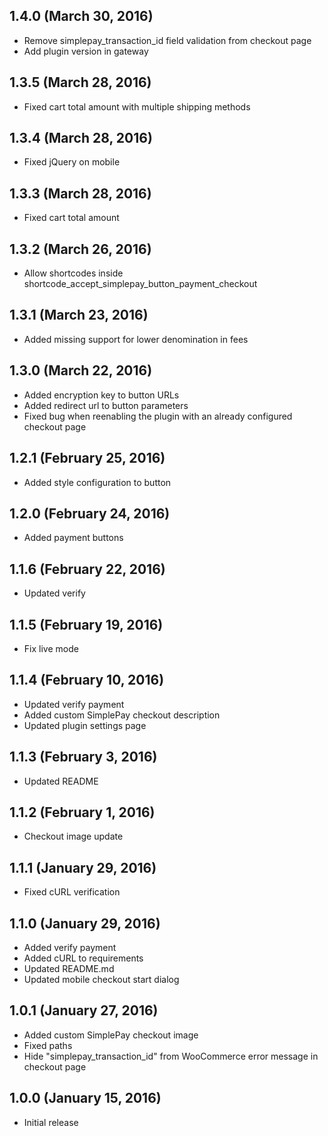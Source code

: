 ## 1.4.0 (March 30, 2016)

- Remove simplepay_transaction_id field validation from checkout page
- Add plugin version in gateway

## 1.3.5 (March 28, 2016)

- Fixed cart total amount with multiple shipping methods

## 1.3.4 (March 28, 2016)

- Fixed jQuery on mobile

## 1.3.3 (March 28, 2016)

- Fixed cart total amount

## 1.3.2 (March 26, 2016)

- Allow shortcodes inside shortcode_accept_simplepay_button_payment_checkout

## 1.3.1 (March 23, 2016)

- Added missing support for lower denomination in fees

## 1.3.0 (March 22, 2016)

- Added encryption key to button URLs
- Added redirect url to button parameters
- Fixed bug when reenabling the plugin with an already configured checkout page

## 1.2.1 (February 25, 2016)

- Added style configuration to button

## 1.2.0 (February 24, 2016)

- Added payment buttons

## 1.1.6 (February 22, 2016)

- Updated verify

## 1.1.5 (February 19, 2016)

- Fix live mode

## 1.1.4 (February 10, 2016)

- Updated verify payment
- Added custom SimplePay checkout description
- Updated plugin settings page

## 1.1.3 (February 3, 2016)

- Updated README

## 1.1.2 (February 1, 2016)

- Checkout image update

## 1.1.1 (January 29, 2016)

- Fixed cURL verification

## 1.1.0 (January 29, 2016)

- Added verify payment
- Added cURL to requirements
- Updated README.md
- Updated mobile checkout start dialog

## 1.0.1 (January 27, 2016)

- Added custom SimplePay checkout image
- Fixed paths
- Hide "simplepay_transaction_id" from WooCommerce error message in checkout page

## 1.0.0 (January 15, 2016)

- Initial release
